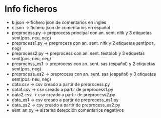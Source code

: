 # Info ficheros
- b.json -> fichero json de comentarios en inglés
- c.json -> fichero json de comentarios en español
- preprocess.py -> preprocess principal con an. sent. nltk y 3 etiquetas sent(pos, neu, neg)
- preprocess1.py -> preprocess con an. sent. nltk y 2 etiquetas sent(pos, neg)
- preprocess2.py -> preprocess con an. sent. textblob y 3 etiquetas sent(pos, neu, neg)
- preprocess_es1 -> preprocess con an. sent. sas (español) y 2 etiquetas sent(pos, neg)
- preprocess_es2 -> preprocess con an. sent. sas (español) y 3 etiquetas sent(pos, neu, neg)
- data.csv -> csv creado a partir de preprocess.py
- data1.csv -> csv creado a partir de preprocess1.py
- data2.csv -> csv creado a partir de preprocess2.py
- data_es1 -> csv creado a partir de preprocess_es1.py
- data_es2 -> csv creado a partir de preprocess_es2.py
- sent_an.py -> sistema detección comentarios negativos
